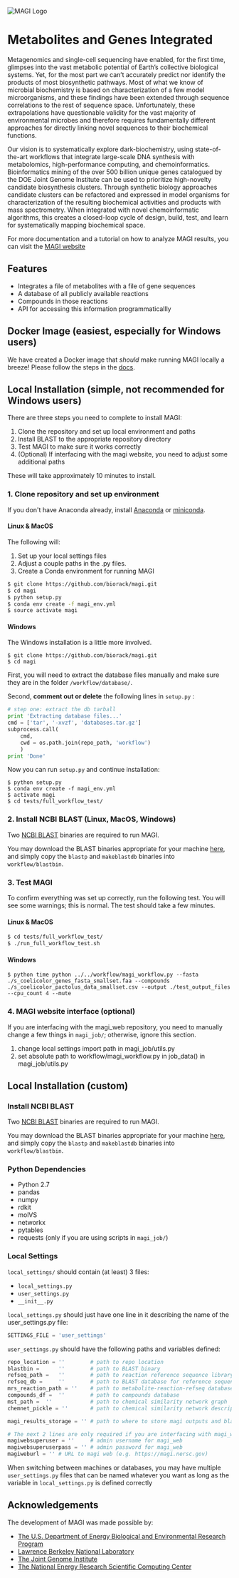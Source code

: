![MAGI Logo](MAGI_logo.png "Metabolites and Genes Integrated")
# Metabolites and Genes Integrated

Metagenomics and single-cell sequencing have enabled, for the first time, glimpses into the vast metabolic potential of Earth’s collective biological systems.  Yet, for the most part we can’t accurately predict nor identify the products of most biosynthetic pathways. Most of what we know of microbial biochemistry is based on characterization of a few model microorganisms, and these findings have been extended through sequence correlations to the rest of sequence space. Unfortunately, these extrapolations have questionable validity for the vast majority of environmental microbes and therefore requires fundamentally different approaches for directly linking novel sequences to their biochemical functions.

Our vision is to systematically explore dark-biochemistry, using state-of-the-art workflows that integrate large-scale DNA synthesis with metabolomics, high-performance computing, and chemoinformatics.  Bioinformatics mining of the over 500 billion unique genes catalogued by the DOE Joint Genome Institute can be used to prioritize high-novelty candidate biosynthesis clusters. Through synthetic biology approaches candidate clusters can be refactored and expressed in model organisms for characterization of the resulting biochemical activities and products with mass spectrometry. When integrated with novel chemoinformatic algorithms, this creates a closed-loop cycle of design, build, test, and learn for systematically mapping biochemical space.

For more documentation and a tutorial on how to analyze MAGI results, you can visit the
[MAGI website](https://magi.nersc.gov)
## Features

- Integrates a file of metabolites with a file of gene sequences
- A database of all publicly available reactions
- Compounds in those reactions
- API for accessing this information programmaticallly

## Docker Image (easiest, especially for Windows users)
We have created a Docker image that *should* make running MAGI locally a breeze! Please follow the steps in the [docs](docker/Docker_instructions.md).

## Local Installation (simple, not recommended for Windows users)
There are three steps you need to complete to install MAGI:
1. Clone the repository and set up local environment and paths
2. Install BLAST to the appropriate repository directory
3. Test MAGI to make sure it works correctly
4. (Optional) If interfacing with the magi website, you need to adjust some additional paths

These will take approximately 10 minutes to install.

### 1. Clone repository and set up environment
If you don't have Anaconda already, install [Anaconda](https://www.anaconda.com/distribution/) or [miniconda](https://docs.anaconda.com/docs_oss/conda/install/quick#miniconda-quick-install-requirements).

#### Linux & MacOS
The following will:
1. Set up your local settings files
2. Adjust a couple paths in the .py files.
3. Create a Conda environment for running MAGI

```bash
$ git clone https://github.com/biorack/magi.git
$ cd magi
$ python setup.py
$ conda env create -f magi_env.yml
$ source activate magi
```

#### Windows
The Windows installation is a little more involved.

```
$ git clone https://github.com/biorack/magi.git
$ cd magi
```

First, you will need to extract the database files manually and make sure they
are in the folder `/workflow/database/`. 

Second, **comment out or delete** the following lines in `setup.py` :
```python
# step one: extract the db tarball
print 'Extracting database files...'
cmd = ['tar', '-xvzf', 'databases.tar.gz']
subprocess.call(
	cmd,
    cwd = os.path.join(repo_path, 'workflow')
    )
print 'Done'
```

Now you can run `setup.py` and continue installation:
```
$ python setup.py
$ conda env create -f magi_env.yml
$ activate magi
$ cd tests/full_workflow_test/
```

### 2. Install NCBI BLAST (Linux, MacOS, Windows)

Two [NCBI BLAST](https://www.ncbi.nlm.nih.gov/guide/howto/run-blast-local/) 
binaries are required to run MAGI.

You may download the BLAST binaries appropriate for your machine 
[here](https://www.ncbi.nlm.nih.gov/guide/howto/run-blast-local/), 
and simply copy the `blastp` and `makeblastdb` binaries into `workflow/blastbin`.

### 3. Test MAGI

To confirm everything was set up correctly, run the following test.
You will see some warnings; this is normal.
The test should take a few minutes.

#### Linux & MacOS

```bash
$ cd tests/full_workflow_test/
$ ./run_full_workflow_test.sh
```

#### Windows
```
$ python time python ../../workflow/magi_workflow.py --fasta ./s_coelicolor_genes_fasta_smallset.faa --compounds ./s_coelicolor_pactolus_data_smallset.csv --output ./test_output_files --cpu_count 4 --mute
```

### 4. MAGI website interface (optional)

If you are interfacing with the magi_web repository, you need to manually change a few things in `magi_job/`; otherwise, ignore this section.

1. change local settings import path in magi_job/utils.py
2. set absolute path to workflow/magi_workflow.py in job_data() in magi_job/utils.py

## Local Installation (custom)

### Install NCBI BLAST

Two [NCBI BLAST](https://www.ncbi.nlm.nih.gov/guide/howto/run-blast-local/) 
binaries are required to run MAGI.

You may download the BLAST binaries appropriate for your machine 
[here](https://www.ncbi.nlm.nih.gov/guide/howto/run-blast-local/), 
and simply copy the `blastp` and `makeblastdb` binaries into `workflow/blastbin`.

### Python Dependencies

* Python 2.7
* pandas
* numpy
* rdkit
* molVS
* networkx
* pytables
* requests (only if you are using scripts in `magi_job/`)

### Local Settings

`local_settings/` should contain (at least) 3 files:

* `local_settings.py`
* `user_settings.py`
* `__init__.py`

`local_settings.py` should just have one line in it describing the name of the user_settings.py file:

```python
SETTINGS_FILE = 'user_settings'
```

`user_settings.py` should have the following paths and variables defined:

```python
repo_location = ''        # path to repo location
blastbin =      ''        # path to BLAST binary
refseq_path =   ''        # path to reaction reference sequence library
refseq_db =     ''        # path to BLAST database for reference sequence library
mrs_reaction_path = ''    # path to metabolite-reaction-refseq database
compounds_df =  ''        # path to compounds database
mst_path =  ''            # path to chemical similarity network graph
chemnet_pickle = ''       # path to chemical similarity network descriptions

magi_results_storage = '' # path to where to store magi outputs and blast databases

# The next 2 lines are only required if you are interfacing with magi_web
magiwebsuperuser = ''     # admin username for magi_web
magiwebsuperuserpass = '' # admin password for magi_web
magiweburl = '' # URL to magi web (e.g. https://magi.nersc.gov)
```
When switching between machines or databases, you may have multiple `user_settings.py`
files that can be named whatever you want as long as the variable in `local_settings.py`
is defined correctly

## Acknowledgements
The development of MAGI was made possible by:
* [The U.S. Department of Energy Biological and Environmental Research Program](https://science.energy.gov/ber/)
* [Lawrence Berkeley National Laboratory](http://www.lbl.gov/)
* [The Joint Genome Institute](https://jgi.doe.gov/)
* [The National Energy Research Scientific Computing Center](http://www.nersc.gov/)
